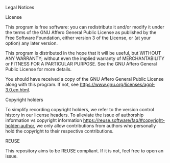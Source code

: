 Legal Notices

License

This program is free software: you can redistribute it and/or modify it under the terms of the GNU Affero General Public License as published by the Free Software Foundation, either version 3 of the License, or (at your option) any later version.

This program is distributed in the hope that it will be useful, but WITHOUT ANY WARRANTY; without even the implied warranty of MERCHANTABILITY or FITNESS FOR A PARTICULAR PURPOSE. See the GNU Affero General Public License for more details.

You should have received a copy of the GNU Affero General Public License along with this program. If not, see https://www.gnu.org/licenses/agpl-3.0.en.html.

Copyright holders

To simplify recording copyright holders, we refer to the version control history in our license headers. To alleviate the issue of authorship information vs copyright information https://reuse.software/faq/#copyright-holder-author, we only allow contributions from authors who personally hold the copyright to their respective contributions.

REUSE

This repository aims to be REUSE compliant. If it is not, feel free to open an issue.
